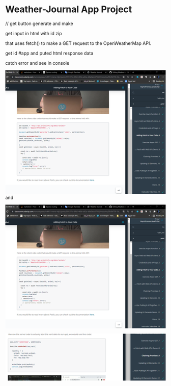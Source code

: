 # Weather-Journal App Project
// get button generate and make 

get input in html with id zip

that uses fetch() to make a GET request to the OpenWeatherMap API.

get id #app and puted html response data 

catch error and see in console


 ![alt text](https://github.com/AhmedAzzam2/Weather-Journal-App/blob/main/Screenshot%202021-11-14%20213412.png?raw=true?raw=true)
and

 ![alt text](https://raw.githubusercontent.com/AhmedAzzam2/Weather-Journal-App/main/Screenshot%202021-11-14%20213412.png?raw=true?raw=true)


 ![alt text](https://raw.githubusercontent.com/AhmedAzzam2/Weather-Journal-App/main/Screenshot%202021-11-14%20213529.png?raw=true?raw=true)
